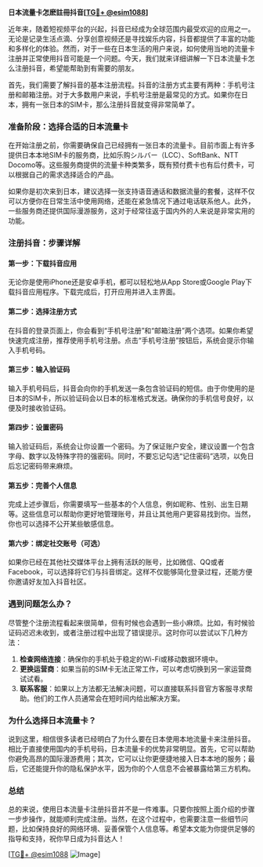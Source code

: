 **日本流量卡怎麽註冊抖音[[TG💪+ @esim1088](https://t.me/s/esim1088)]**

近年来，随着短视频平台的兴起，抖音已经成为全球范围内最受欢迎的应用之一。无论是记录生活点滴、分享创意视频还是寻找娱乐内容，抖音都提供了丰富的功能和多样化的体验。然而，对于一些在日本生活的用户来说，如何使用当地的流量卡注册并正常使用抖音可能是一个问题。今天，我们就来详细讲解一下日本流量卡怎么注册抖音，希望能帮助到有需要的朋友。

首先，我们需要了解抖音的基本注册流程。抖音的注册方式主要有两种：手机号注册和邮箱注册。对于大多数用户来说，手机号注册是最常见的方式。如果你在日本，拥有一张日本的SIM卡，那么注册抖音就变得非常简单了。

### **准备阶段：选择合适的日本流量卡**

在开始注册之前，你需要确保自己已经拥有一张日本的流量卡。目前市面上有许多提供日本本地SIM卡的服务商，比如乐购シルバー（LCC）、SoftBank、NTT Docomo等。这些服务商提供的流量卡种类繁多，既有预付费卡也有后付费卡，可以根据自己的需求选择适合的产品。

如果你是初次来到日本，建议选择一张支持语音通话和数据流量的套餐，这样不仅可以方便你在日常生活中使用网络，还能在紧急情况下通过电话联系他人。此外，一些服务商还提供国际漫游服务，这对于经常往返于国内外的人来说是非常实用的功能。

### **注册抖音：步骤详解**

#### **第一步：下载抖音应用**

无论你是使用iPhone还是安卓手机，都可以轻松地从App Store或Google Play下载抖音应用程序。下载完成后，打开应用并进入主界面。

#### **第二步：选择注册方式**

在抖音的登录页面上，你会看到“手机号注册”和“邮箱注册”两个选项。如果你希望快速完成注册，推荐使用手机号注册。点击“手机号注册”按钮后，系统会提示你输入手机号码。

#### **第三步：输入验证码**

输入手机号码后，抖音会向你的手机发送一条包含验证码的短信。由于你使用的是日本的SIM卡，所以验证码会以日本的标准格式发送。确保你的手机信号良好，以便及时接收验证码。

#### **第四步：设置密码**

输入验证码后，系统会让你设置一个密码。为了保证账户安全，建议设置一个包含字母、数字以及特殊字符的强密码。同时，不要忘记勾选“记住密码”选项，以免日后忘记密码带来麻烦。

#### **第五步：完善个人信息**

完成上述步骤后，你需要填写一些基本的个人信息，例如昵称、性别、出生日期等。这些信息可以帮助你更好地管理账号，并且让其他用户更容易找到你。当然，你也可以选择不公开某些敏感信息。

#### **第六步：绑定社交账号（可选）**

如果你已经在其他社交媒体平台上拥有活跃的账号，比如微信、QQ或者Facebook，可以选择将它们与抖音绑定。这样不仅能够简化登录过程，还能方便你邀请好友加入抖音社区。

### **遇到问题怎么办？**

尽管整个注册流程看起来很简单，但有时候也会遇到一些小麻烦。比如，有时候验证码迟迟未收到，或者注册过程中出现了错误提示。这时你可以尝试以下几种方法：

1. **检查网络连接**：确保你的手机处于稳定的Wi-Fi或移动数据环境中。
2. **更换运营商**：如果当前的SIM卡无法正常工作，可以考虑切换到另一家运营商试试看。
3. **联系客服**：如果以上方法都无法解决问题，可以直接联系抖音官方客服寻求帮助。他们的工作人员通常会在短时间内给出解决方案。

### **为什么选择日本流量卡？**

说到这里，相信很多读者已经明白了为什么要在日本使用本地流量卡来注册抖音。相比于直接使用国内的手机号码，日本流量卡的优势非常明显。首先，它可以帮助你避免高昂的国际漫游费用；其次，它可以让你更便捷地接入日本本地的服务；最后，它还能提升你的隐私保护水平，因为你的个人信息不会被暴露给第三方机构。

### **总结**

总的来说，使用日本流量卡注册抖音并不是一件难事。只要你按照上面介绍的步骤一步步操作，就能顺利完成注册。当然，在这个过程中，也需要注意一些细节问题，比如保持良好的网络环境、妥善保管个人信息等。希望本文能为你提供足够的指导和支持，祝你早日成为抖音达人！

[[TG💪+ @esim1088](https://t.me/s/esim1088) ![Image](https://i.postimg.cc/4NQfJmqS/Snipaste-2025-05-13-00-14-12.png)]